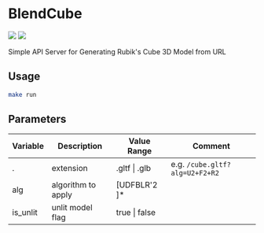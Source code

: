 # BlendCube

![](https://img.shields.io/github/v/release/biohuns/blendcube.svg) ![](https://github.com/biohuns/blendcube/workflows/Build/badge.svg)

Simple API Server for Generating Rubik's Cube 3D Model from URL

## Usage

```bash
make run
```

## Parameters

| Variable | Description        | Value Range   | Comment                        |
| -------- | ------------------ | ------------- | ------------------------------ |
| .        | extension          | .gltf \| .glb | e.g. `/cube.gltf?alg=U2+F2+R2` |
| alg      | algorithm to apply | [UDFBLR'2 ]\* |                                |
| is_unlit | unlit model flag   | true \| false |                                |

